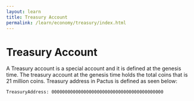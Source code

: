 ```yaml
---
layout: learn
title: Treasury Account
permalink: /learn/economy/treasury/index.html
---
```



# Treasury Account

A Treasury account is a special account and it is defined at the genesis time. The treasury account
at the genesis time holds the total coins that is 21 million coins. Treasury address in Pactus is
defined as seen below:

```
TreasuryAddress: 000000000000000000000000000000000000000000
```
